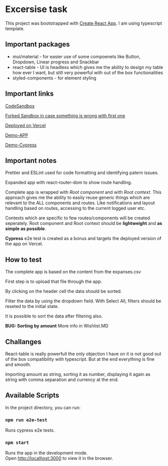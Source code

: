 # Excersise task

This project was bootstrapped with [Create React App](https://github.com/facebook/create-react-app).
I am using typescript template.

## Important packages

- mui/material - for easier use of some compoenets like Button, Dropdown, Linear progress and Snackbar
- react-table - UI is headless which gives me the ability to design my table how ever I want, but still very powerful with out of the box functionalities
- styled-components - for element styling

## Important links

[CodeSandbox](https://codesandbox.io/s/github/fademovic/pft)

[Forked Sandbox in case something is wrong with first one](https://codesandbox.io/s/youthful-panini-wzg74h)

[Deployed on Vercel](https://pft-finance-app.vercel.app/)

[Demo-APP](https://www.loom.com/share/da692e9866de40c5b8ef4fb1810dad75)

[Demo-Cypress](https://www.loom.com/share/38088fd1ae604fba8b9acbefd1e158ae)

## Important notes

Prettier and ESLint used for code formatting and identifying patern issues.

Expanded app with react-router-dom to show route handling.

Complete app is wrapped with *Root component* and with *Root context*. This approach gives me the ability to easily reuse generic things which are relevant to the ALL components and routes. Like notifications and layout handling based on routes, accessing to the current logged user etc.

Contexts which are specific to few routes/components will be created seperately. Root component and Root context should be **lightweight** and **as simple as possible**.

**Cypress** e2e test is created as a bonus and targets the deployed version of the app on Vercel. 

## How to test

The complete app is based on the content from the expanses.csv

First step is to upload that file through the app.

By clicking on the header cell the data should be sorted.

Filter the data by using the dropdown field. With Select All, filters should be reseted to the initial state.

It is possible to sort the data after filtering also.

**BUG: Sorting by amount** More info in Wishlist.MD

## Challanges

React-table is really powerfull the only objection I have on it is not good out of the box compatibility with typescript.
But at the end everything is fine and smooth.

Importing amount as string, sorting it as number, displaying it again as string with comma separation and currency at the end.

## Available Scripts

In the project directory, you can run:

### `npm run e2e-test`

Runs cypress e2e tests.

### `npm start`

Runs the app in the development mode.\
Open [http://localhost:3000](http://localhost:3000) to view it in the browser.
